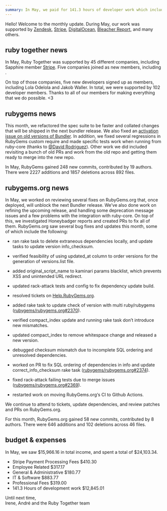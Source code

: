 ```yaml
---
summary: In May, we paid for 141.3 hours of developer work which included several updates, fixes and changes in preparation for the next Bundler release.
---
```


Hello! Welcome to the monthly update. During May, our work was supported by [Zendesk](https://www.zendesk.com), [Stripe](https://stripe.com), [DigitalOcean](https://www.digitalocean.com), [Bleacher Report](http://www.bleacherreport.com), and many others.


## ruby together news

In May, Ruby Together was supported by 45 different companies, including Sapphire member [Stripe](https://stripe.com). Five companies joined as new members, including .

On top of those companies, five new developers signed up as members, including Lola Odelola and Jakob Waller. In total, we were supported by 102 developer members. Thanks to all of our members for making everything that we do possible. &lt;3


## rubygems news

This month, we refactored the spec suite to be faster and collated changes that will be shipped in the next bundler release. We also fixed an [activation issue on old versions of Bundler](https://github.com/rubygems/rubygems/pull/3626). In addition, we fixed several regressions in RubyGems custom require and made specific tests work when running from ruby-core (thanks to [@David Rodriguez](https://github.com/deivid-rodriguez)). Other work we did included revisiting a bunch of old PRs and work from the old repo and getting them ready to merge into the new repo.

In May, RubyGems gained 248 new commits, contributed by 19 authors. There were 2227 additions and 1857 deletions across 892 files.


## rubygems.org news

In May, we worked on reviewing several fixes on RubyGems.org that, once deployed, will unblock the next Bundler release. We’ve also done work on refining the upcoming release, and handling some deprecation message issues and a few problems with the integration with ruby-core. On top of this, we investigated Honeybadger reports and created PRs to fix all of them. RubyGems.org saw several bug fixes and updates this month, some of which include the following:

* ran rake task to delete extraneous dependencies locally, and update tasks to update version info_checksum.

* verified feasibility of using updated_at column to order versions for the generation of versions.list file.

* added original_script_name to kaminari params blacklist, which prevents XSS and unintended URL redirect.

* updated rack-attack tests and config to fix dependency update build.

* resolved tickets on [Help.RubyGems.org](https://help.rubygems.org/).

* added rake task to update check of version with multi ruby/rubygems ([rubygems/rubygems.org#2370](https://github.com/rubygems/rubygems.org/issues/2370)).

* verified compact_index update and running rake task don’t introduce new mismatches.

* updated compact_index to remove whitespace change and released a new version.

* debugged checksum mismatch due to incomplete SQL ordering and unresolved dependencies.

* worked on PR to fix SQL ordering of dependencies in info and update correct_info_checksum rake task ([rubygems/rubygems.org#2374](https://github.com/rubygems/rubygems.org/issues/2374)).

* fixed rack-attack failing tests due to merge issues ([rubygems/rubygems.org#2369](https://github.com/rubygems/rubygems.org/issues/2369)).

* restarted work on moving RubyGems.org‘s CI to Github Actions.

We continue to attend to tickets, update dependencies, and review patches and PRs on RubyGems.org.

For this month, RubyGems.org gained 58 new commits, contributed by 8 authors. There were 646 additions and 102 deletions across 46 files.


## budget &amp; expenses

In May, we saw $15,966.16 in total income, and spent a total of $24,103.34.

* Stripe Payment Processing Fees $410.30   
* Employee Related $317.17  
* General & Administrative $180.77  
* IT & Software $883.77   
* Professional Fees	$319.00  
* 141.3 Hours of development work $12,845.01  

Until next time,<br>
Irene, André and the Ruby Together team